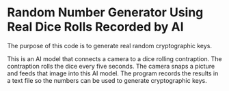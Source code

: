 # Random Number Generator Using Real Dice Rolls Recorded by AI

The purpose of this code is to generate real random cryptographic keys. 

This is an AI model that connects a camera to a dice rolling contraption. The contraption rolls the dice every five seconds. The camera snaps a picture and feeds that image into this AI model. The program records the results in a text file so the numbers can be used to generate cryptographic keys. 


